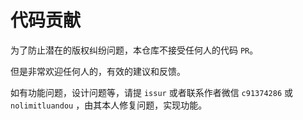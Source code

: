 # 代码贡献

为了防止潜在的版权纠纷问题，本仓库不接受任何人的代码 `PR`。

但是非常欢迎任何人的，有效的建议和反馈。

如有功能问题，设计问题等，请提 `issur` 或者联系作者微信 `c91374286` 或 `nolimitluandou` ，由其本人修复问题，实现功能。
